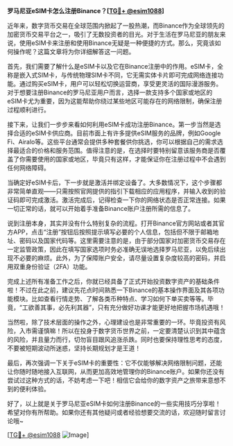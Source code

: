 **罗马尼亚eSIM卡怎么注册Binance？[[TG💪+ @esim1088](https://t.me/s/esim1088)]**

近年来，数字货币交易在全球范围内掀起了一股热潮，而Binance作为全球领先的加密货币交易平台之一，吸引了无数投资者的目光。对于生活在罗马尼亚的朋友来说，使用eSIM卡来注册和使用Binance无疑是一种便捷的方式。那么，究竟该如何操作呢？这篇文章将为你详细解答这一问题。

首先，我们需要了解什么是eSIM卡以及它在Binance注册中的作用。eSIM卡，全称是嵌入式SIM卡，与传统物理SIM卡不同，它无需实体卡片即可完成网络连接功能。通过购买eSIM卡，用户可以轻松切换运营商，享受更灵活的国际漫游服务。对于想要注册Binance的罗马尼亚用户而言，选择一款支持多个国家或地区的eSIM卡尤为重要，因为这能帮助你绕过某些地区可能存在的网络限制，确保注册过程顺利进行。

接下来，让我们一步步来看如何利用eSIM卡成功注册Binance。第一步当然是选择合适的eSIM卡供应商。目前市面上有许多提供eSIM服务的品牌，例如Google Fi、Airalo等。这些平台通常会提供多种套餐供你挑选，你可以根据自己的需求选择最适合的价格和服务范围。值得注意的是，在选择时要特别留意该服务商是否覆盖了你需要使用的国家或地区，毕竟只有这样，才能保证你在注册过程中不会遇到任何网络障碍。

当确定好eSIM卡后，下一步就是激活并绑定设备了。大多数情况下，这个步骤都非常简单直观——只需按照官网提供的指引下载相应的应用程序，并输入收到的验证码即可完成激活。激活完成后，记得检查一下你的网络状态是否正常连接。如果一切正常的话，就可以开始着手准备Binance账户注册所需的信息了。

说到注册本身，其实并没有什么特别复杂的流程。打开Binance官方网站或者其官方APP，点击“注册”按钮后按照提示填写必要的个人信息，包括但不限于邮箱地址、密码以及国家代码等。这里需要注意的是，由于部分国家对加密货币交易存在一定监管政策，因此在填写国家选项时务必准确无误地选择罗马尼亚，以免后续出现不必要的麻烦。此外，为了保障账户安全，请尽量设置复杂度较高的密码，并启用双重身份验证（2FA）功能。

完成上述所有准备工作之后，你就已经具备了正式开始投资数字资产的基础条件啦！不过在此之前，建议先花点时间熟悉一下Binance的基本操作界面及其各项功能模块。比如查看行情走势、了解各类币种特点、学习如何下单买卖等等。毕竟，“工欲善其事，必先利其器”，只有充分做好功课才能更好地把握市场机遇哦！

当然啦，除了技术层面的操作之外，心理建设也是非常重要的一环。毕竟投资有风险，入市需谨慎嘛！所以在投身于数字货币世界之前，一定要清楚认识到其中蕴含的风险，并且量力而行，切勿盲目跟风追涨杀跌。同时也要保持理性思考的态度，不要被短期波动所迷惑，坚持长期规划才是王道！

最后，再次强调一下关于eSIM卡的重要性：它不仅能够解决网络限制问题，还能让你随时随地接入互联网，从而更加高效地管理你的Binance账户。如果你还没有尝试过这种方式的话，不妨考虑一下吧！相信它会给你的数字资产之旅带来意想不到的便利体验。

好了，以上就是关于罗马尼亚eSIM卡如何注册Binance的一些实用技巧分享啦！希望对你有所帮助。如果你还有其他疑问或者经验想要交流的话，欢迎随时留言讨论哦~ 

[[TG💪+ @esim1088](https://t.me/s/esim1088) ![Image](https://i.postimg.cc/4NQfJmqS/Snipaste-2025-05-13-00-14-12.png)]